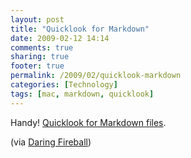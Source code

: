 ```yaml
---
layout: post
title: "Quicklook for Markdown"
date: 2009-02-12 14:14
comments: true
sharing: true
footer: true
permalink: /2009/02/quicklook-markdown
categories: [Technology]
tags: [mac, markdown, quicklook]
---
```

Handy!  <a href="http://mdk.org.pl/2009/2/10/quicklook-for-markdown">Quicklook for Markdown files</a>.

(via <a href="http://daringfireball.net/linked/2009/02/12/quicklook-for-markdown">Daring Fireball</a>)